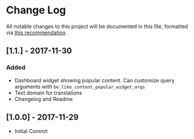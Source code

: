 # Change Log
All notable changes to this project will be documented in this file, formatted via [this recommendation](http://keepachangelog.com/).

## [1.1.] - 2017-11-30
### Added
- Dashboard widget showing popular content. Can customize query arguments with `be_like_content_popular_widget_args`
- Text domain for translations
- Changelog and Readme

## [1.0.0] - 2017-11-29
- Initial Commit
